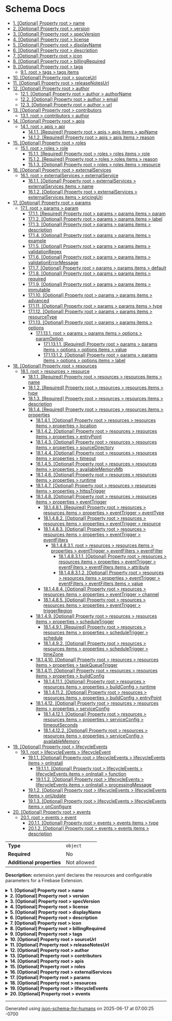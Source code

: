 # Schema Docs

- [1. [Optional] Property root > name](#name)
- [2. [Optional] Property root > version](#version)
- [3. [Optional] Property root > specVersion](#specVersion)
- [4. [Optional] Property root > license](#license)
- [5. [Optional] Property root > displayName](#displayName)
- [6. [Optional] Property root > description](#description)
- [7. [Optional] Property root > icon](#icon)
- [8. [Optional] Property root > billingRequired](#billingRequired)
- [9. [Optional] Property root > tags](#tags)
  - [9.1. root > tags > tags items](#autogenerated_heading_2)
- [10. [Optional] Property root > sourceUrl](#sourceUrl)
- [11. [Optional] Property root > releaseNotesUrl](#releaseNotesUrl)
- [12. [Optional] Property root > author](#author)
  - [12.1. [Optional] Property root > author > authorName](#author_authorName)
  - [12.2. [Optional] Property root > author > email](#author_email)
  - [12.3. [Optional] Property root > author > url](#author_url)
- [13. [Optional] Property root > contributors](#contributors)
  - [13.1. root > contributors > author](#autogenerated_heading_3)
- [14. [Optional] Property root > apis](#apis)
  - [14.1. root > apis > api](#autogenerated_heading_4)
    - [14.1.1. [Required] Property root > apis > apis items > apiName](#apis_items_apiName)
    - [14.1.2. [Required] Property root > apis > apis items > reason](#apis_items_reason)
- [15. [Optional] Property root > roles](#roles)
  - [15.1. root > roles > role](#autogenerated_heading_5)
    - [15.1.1. [Required] Property root > roles > roles items > role](#roles_items_role)
    - [15.1.2. [Required] Property root > roles > roles items > reason](#roles_items_reason)
    - [15.1.3. [Optional] Property root > roles > roles items > resource](#roles_items_resource)
- [16. [Optional] Property root > externalServices](#externalServices)
  - [16.1. root > externalServices > externalService](#autogenerated_heading_6)
    - [16.1.1. [Optional] Property root > externalServices > externalServices items > name](#externalServices_items_name)
    - [16.1.2. [Optional] Property root > externalServices > externalServices items > pricingUri](#externalServices_items_pricingUri)
- [17. [Optional] Property root > params](#params)
  - [17.1. root > params > param](#autogenerated_heading_7)
    - [17.1.1. [Required] Property root > params > params items > param](#params_items_param)
    - [17.1.2. [Optional] Property root > params > params items > label](#params_items_label)
    - [17.1.3. [Optional] Property root > params > params items > description](#params_items_description)
    - [17.1.4. [Optional] Property root > params > params items > example](#params_items_example)
    - [17.1.5. [Optional] Property root > params > params items > validationRegex](#params_items_validationRegex)
    - [17.1.6. [Optional] Property root > params > params items > validationErrorMessage](#params_items_validationErrorMessage)
    - [17.1.7. [Optional] Property root > params > params items > default](#params_items_default)
    - [17.1.8. [Optional] Property root > params > params items > required](#params_items_required)
    - [17.1.9. [Optional] Property root > params > params items > immutable](#params_items_immutable)
    - [17.1.10. [Optional] Property root > params > params items > advanced](#params_items_advanced)
    - [17.1.11. [Optional] Property root > params > params items > type](#params_items_type)
    - [17.1.12. [Optional] Property root > params > params items > resourceType](#params_items_resourceType)
    - [17.1.13. [Optional] Property root > params > params items > options](#params_items_options)
      - [17.1.13.1. root > params > params items > options > paramOption](#autogenerated_heading_8)
        - [17.1.13.1.1. [Required] Property root > params > params items > options > options items > value](#params_items_options_items_value)
        - [17.1.13.1.2. [Optional] Property root > params > params items > options > options items > label](#params_items_options_items_label)
- [18. [Optional] Property root > resources](#resources)
  - [18.1. root > resources > resource](#autogenerated_heading_9)
    - [18.1.1. [Required] Property root > resources > resources items > name](#resources_items_name)
    - [18.1.2. [Required] Property root > resources > resources items > type](#resources_items_type)
    - [18.1.3. [Required] Property root > resources > resources items > description](#resources_items_description)
    - [18.1.4. [Required] Property root > resources > resources items > properties](#resources_items_properties)
      - [18.1.4.1. [Optional] Property root > resources > resources items > properties > location](#resources_items_properties_location)
      - [18.1.4.2. [Optional] Property root > resources > resources items > properties > entryPoint](#resources_items_properties_entryPoint)
      - [18.1.4.3. [Optional] Property root > resources > resources items > properties > sourceDirectory](#resources_items_properties_sourceDirectory)
      - [18.1.4.4. [Optional] Property root > resources > resources items > properties > timeout](#resources_items_properties_timeout)
      - [18.1.4.5. [Optional] Property root > resources > resources items > properties > availableMemoryMb](#resources_items_properties_availableMemoryMb)
      - [18.1.4.6. [Optional] Property root > resources > resources items > properties > runtime](#resources_items_properties_runtime)
      - [18.1.4.7. [Optional] Property root > resources > resources items > properties > httpsTrigger](#resources_items_properties_httpsTrigger)
      - [18.1.4.8. [Optional] Property root > resources > resources items > properties > eventTrigger](#resources_items_properties_eventTrigger)
        - [18.1.4.8.1. [Required] Property root > resources > resources items > properties > eventTrigger > eventType](#resources_items_properties_eventTrigger_eventType)
        - [18.1.4.8.2. [Optional] Property root > resources > resources items > properties > eventTrigger > resource](#resources_items_properties_eventTrigger_resource)
        - [18.1.4.8.3. [Optional] Property root > resources > resources items > properties > eventTrigger > eventFilters](#resources_items_properties_eventTrigger_eventFilters)
          - [18.1.4.8.3.1. root > resources > resources items > properties > eventTrigger > eventFilters > eventFilter](#autogenerated_heading_10)
            - [18.1.4.8.3.1.1. [Optional] Property root > resources > resources items > properties > eventTrigger > eventFilters > eventFilters items > attribute](#resources_items_properties_eventTrigger_eventFilters_items_attribute)
            - [18.1.4.8.3.1.2. [Optional] Property root > resources > resources items > properties > eventTrigger > eventFilters > eventFilters items > value](#resources_items_properties_eventTrigger_eventFilters_items_value)
        - [18.1.4.8.4. [Optional] Property root > resources > resources items > properties > eventTrigger > channel](#resources_items_properties_eventTrigger_channel)
        - [18.1.4.8.5. [Optional] Property root > resources > resources items > properties > eventTrigger > triggerRegion](#resources_items_properties_eventTrigger_triggerRegion)
      - [18.1.4.9. [Optional] Property root > resources > resources items > properties > scheduleTrigger](#resources_items_properties_scheduleTrigger)
        - [18.1.4.9.1. [Required] Property root > resources > resources items > properties > scheduleTrigger > schedule](#resources_items_properties_scheduleTrigger_schedule)
        - [18.1.4.9.2. [Optional] Property root > resources > resources items > properties > scheduleTrigger > timeZone](#resources_items_properties_scheduleTrigger_timeZone)
      - [18.1.4.10. [Optional] Property root > resources > resources items > properties > taskQueueTrigger](#resources_items_properties_taskQueueTrigger)
      - [18.1.4.11. [Optional] Property root > resources > resources items > properties > buildConfig](#resources_items_properties_buildConfig)
        - [18.1.4.11.1. [Optional] Property root > resources > resources items > properties > buildConfig > runtime](#resources_items_properties_buildConfig_runtime)
        - [18.1.4.11.2. [Optional] Property root > resources > resources items > properties > buildConfig > entryPoint](#resources_items_properties_buildConfig_entryPoint)
      - [18.1.4.12. [Optional] Property root > resources > resources items > properties > serviceConfig](#resources_items_properties_serviceConfig)
        - [18.1.4.12.1. [Optional] Property root > resources > resources items > properties > serviceConfig > timeoutSeconds](#resources_items_properties_serviceConfig_timeoutSeconds)
        - [18.1.4.12.2. [Optional] Property root > resources > resources items > properties > serviceConfig > availableMemory](#resources_items_properties_serviceConfig_availableMemory)
- [19. [Optional] Property root > lifecycleEvents](#lifecycleEvents)
  - [19.1. root > lifecycleEvents > lifecycleEvent](#autogenerated_heading_11)
    - [19.1.1. [Optional] Property root > lifecycleEvents > lifecycleEvents items > onInstall](#lifecycleEvents_items_onInstall)
      - [19.1.1.1. [Optional] Property root > lifecycleEvents > lifecycleEvents items > onInstall > function](#lifecycleEvents_items_onInstall_function)
      - [19.1.1.2. [Optional] Property root > lifecycleEvents > lifecycleEvents items > onInstall > processingMessage](#lifecycleEvents_items_onInstall_processingMessage)
    - [19.1.2. [Optional] Property root > lifecycleEvents > lifecycleEvents items > onUpdate](#lifecycleEvents_items_onUpdate)
    - [19.1.3. [Optional] Property root > lifecycleEvents > lifecycleEvents items > onConfigure](#lifecycleEvents_items_onConfigure)
- [20. [Optional] Property root > events](#events)
  - [20.1. root > events > event](#autogenerated_heading_12)
    - [20.1.1. [Optional] Property root > events > events items > type](#events_items_type)
    - [20.1.2. [Optional] Property root > events > events items > description](#events_items_description)

|                           |             |
| ------------------------- | ----------- |
| **Type**                  | `object`    |
| **Required**              | No          |
| **Additional properties** | Not allowed |

**Description:** extension.yaml declares the resources and configurable parameters for a Firebase Extension.

<details>
<summary>
<strong> <a name="name"></a>1. [Optional] Property root > name</strong>  

</summary>
<blockquote>

|              |          |
| ------------ | -------- |
| **Type**     | `string` |
| **Required** | No       |

**Description:** ID of this extension (ie your-extension-name)

</blockquote>
</details>

<details>
<summary>
<strong> <a name="version"></a>2. [Optional] Property root > version</strong>  

</summary>
<blockquote>

|              |          |
| ------------ | -------- |
| **Type**     | `string` |
| **Required** | No       |

**Description:** Version of this extension. Follows https://semver.org/.

</blockquote>
</details>

<details>
<summary>
<strong> <a name="specVersion"></a>3. [Optional] Property root > specVersion</strong>  

</summary>
<blockquote>

|              |          |
| ------------ | -------- |
| **Type**     | `string` |
| **Required** | No       |

**Description:** Version of the extension.yaml spec that this file follows. Currently always 'v1beta'

</blockquote>
</details>

<details>
<summary>
<strong> <a name="license"></a>4. [Optional] Property root > license</strong>  

</summary>
<blockquote>

|              |          |
| ------------ | -------- |
| **Type**     | `string` |
| **Required** | No       |

**Description:** The software license agreement for this extension. Currently, only 'Apache-2.0' is permitted on extensions.dev

</blockquote>
</details>

<details>
<summary>
<strong> <a name="displayName"></a>5. [Optional] Property root > displayName</strong>  

</summary>
<blockquote>

|              |          |
| ------------ | -------- |
| **Type**     | `string` |
| **Required** | No       |

**Description:** Human readable name for this extension (ie 'Your Extension Name')

</blockquote>
</details>

<details>
<summary>
<strong> <a name="description"></a>6. [Optional] Property root > description</strong>  

</summary>
<blockquote>

|              |          |
| ------------ | -------- |
| **Type**     | `string` |
| **Required** | No       |

**Description:** A one to two sentence description of what this extension does

</blockquote>
</details>

<details>
<summary>
<strong> <a name="icon"></a>7. [Optional] Property root > icon</strong>  

</summary>
<blockquote>

|              |          |
| ------------ | -------- |
| **Type**     | `string` |
| **Required** | No       |

**Description:** The file name of this extension's icon

</blockquote>
</details>

<details>
<summary>
<strong> <a name="billingRequired"></a>8. [Optional] Property root > billingRequired</strong>  

</summary>
<blockquote>

|              |           |
| ------------ | --------- |
| **Type**     | `boolean` |
| **Required** | No        |

**Description:** Whether this extension requires a billing to be enabled on the project it is installed on

</blockquote>
</details>

<details>
<summary>
<strong> <a name="tags"></a>9. [Optional] Property root > tags</strong>  

</summary>
<blockquote>

|              |                   |
| ------------ | ----------------- |
| **Type**     | `array of string` |
| **Required** | No                |

**Description:** A list of tags to help users find your extension in search

|                      | Array restrictions |
| -------------------- | ------------------ |
| **Min items**        | N/A                |
| **Max items**        | N/A                |
| **Items unicity**    | False              |
| **Additional items** | False              |
| **Tuple validation** | See below          |

| Each item of this array must be | Description |
| ------------------------------- | ----------- |
| [tags items](#tags_items)       | -           |

### <a name="autogenerated_heading_2"></a>9.1. root > tags > tags items

|              |          |
| ------------ | -------- |
| **Type**     | `string` |
| **Required** | No       |

</blockquote>
</details>

<details>
<summary>
<strong> <a name="sourceUrl"></a>10. [Optional] Property root > sourceUrl</strong>  

</summary>
<blockquote>

|              |          |
| ------------ | -------- |
| **Type**     | `string` |
| **Required** | No       |

**Description:** The URL of the GitHub repo hosting this code

</blockquote>
</details>

<details>
<summary>
<strong> <a name="releaseNotesUrl"></a>11. [Optional] Property root > releaseNotesUrl</strong>  

</summary>
<blockquote>

|              |          |
| ------------ | -------- |
| **Type**     | `string` |
| **Required** | No       |

**Description:** A URL where users can view the full changelog or release notes for this extension

</blockquote>
</details>

<details>
<summary>
<strong> <a name="author"></a>12. [Optional] Property root > author</strong>  

</summary>
<blockquote>

|                           |                      |
| ------------------------- | -------------------- |
| **Type**                  | `object`             |
| **Required**              | No                   |
| **Additional properties** | Not allowed          |
| **Defined in**            | #/definitions/author |

<details>
<summary>
<strong> <a name="author_authorName"></a>12.1. [Optional] Property root > author > authorName</strong>  

</summary>
<blockquote>

|              |          |
| ------------ | -------- |
| **Type**     | `string` |
| **Required** | No       |

**Description:** The author's name

</blockquote>
</details>

<details>
<summary>
<strong> <a name="author_email"></a>12.2. [Optional] Property root > author > email</strong>  

</summary>
<blockquote>

|              |          |
| ------------ | -------- |
| **Type**     | `string` |
| **Required** | No       |

**Description:** A contact email for the author

</blockquote>
</details>

<details>
<summary>
<strong> <a name="author_url"></a>12.3. [Optional] Property root > author > url</strong>  

</summary>
<blockquote>

|              |          |
| ------------ | -------- |
| **Type**     | `string` |
| **Required** | No       |

**Description:** URL of the author's website

</blockquote>
</details>

</blockquote>
</details>

<details>
<summary>
<strong> <a name="contributors"></a>13. [Optional] Property root > contributors</strong>  

</summary>
<blockquote>

|              |         |
| ------------ | ------- |
| **Type**     | `array` |
| **Required** | No      |

|                      | Array restrictions |
| -------------------- | ------------------ |
| **Min items**        | N/A                |
| **Max items**        | N/A                |
| **Items unicity**    | False              |
| **Additional items** | False              |
| **Tuple validation** | See below          |

| Each item of this array must be | Description |
| ------------------------------- | ----------- |
| [author](#contributors_items)   | -           |

### <a name="autogenerated_heading_3"></a>13.1. root > contributors > author

|                           |                   |
| ------------------------- | ----------------- |
| **Type**                  | `object`          |
| **Required**              | No                |
| **Additional properties** | Not allowed       |
| **Same definition as**    | [author](#author) |

</blockquote>
</details>

<details>
<summary>
<strong> <a name="apis"></a>14. [Optional] Property root > apis</strong>  

</summary>
<blockquote>

|              |         |
| ------------ | ------- |
| **Type**     | `array` |
| **Required** | No      |

|                      | Array restrictions |
| -------------------- | ------------------ |
| **Min items**        | N/A                |
| **Max items**        | N/A                |
| **Items unicity**    | False              |
| **Additional items** | False              |
| **Tuple validation** | See below          |

| Each item of this array must be | Description                                                                   |
| ------------------------------- | ----------------------------------------------------------------------------- |
| [api](#apis_items)              | A Google API used by this extension. Will be enabled on extension deployment. |

### <a name="autogenerated_heading_4"></a>14.1. root > apis > api

|                           |                   |
| ------------------------- | ----------------- |
| **Type**                  | `object`          |
| **Required**              | No                |
| **Additional properties** | Not allowed       |
| **Defined in**            | #/definitions/api |

**Description:** A Google API used by this extension. Will be enabled on extension deployment.

<details>
<summary>
<strong> <a name="apis_items_apiName"></a>14.1.1. [Required] Property root > apis > apis items > apiName</strong>  

</summary>
<blockquote>

|              |          |
| ------------ | -------- |
| **Type**     | `string` |
| **Required** | Yes      |

**Description:** Name of the Google API to enable. Should match the service name listed in https://console.cloud.google.com/apis/library

| Restrictions                      |                                                                                                         |
| --------------------------------- | ------------------------------------------------------------------------------------------------------- |
| **Must match regular expression** | ```[^\.]+\.googleapis\.com``` [Test](https://regex101.com/?regex=%5B%5E%5C.%5D%2B%5C.googleapis%5C.com) |

</blockquote>
</details>

<details>
<summary>
<strong> <a name="apis_items_reason"></a>14.1.2. [Required] Property root > apis > apis items > reason</strong>  

</summary>
<blockquote>

|              |          |
| ------------ | -------- |
| **Type**     | `string` |
| **Required** | Yes      |

**Description:** Why this extension needs this API enabled

</blockquote>
</details>

</blockquote>
</details>

<details>
<summary>
<strong> <a name="roles"></a>15. [Optional] Property root > roles</strong>  

</summary>
<blockquote>

|              |         |
| ------------ | ------- |
| **Type**     | `array` |
| **Required** | No      |

|                      | Array restrictions |
| -------------------- | ------------------ |
| **Min items**        | N/A                |
| **Max items**        | N/A                |
| **Items unicity**    | False              |
| **Additional items** | False              |
| **Tuple validation** | See below          |

| Each item of this array must be | Description                             |
| ------------------------------- | --------------------------------------- |
| [role](#roles_items)            | An IAM role to grant to this extension. |

### <a name="autogenerated_heading_5"></a>15.1. root > roles > role

|                           |                    |
| ------------------------- | ------------------ |
| **Type**                  | `object`           |
| **Required**              | No                 |
| **Additional properties** | Not allowed        |
| **Defined in**            | #/definitions/role |

**Description:** An IAM role to grant to this extension.

<details>
<summary>
<strong> <a name="roles_items_role"></a>15.1.1. [Required] Property root > roles > roles items > role</strong>  

</summary>
<blockquote>

|              |          |
| ------------ | -------- |
| **Type**     | `string` |
| **Required** | Yes      |

**Description:** Name of the IAM role to grant. Must be on the list of allowed roles: https://firebase.google.com/docs/extensions/publishers/access#supported-roles

| Restrictions                      |                                                                                                   |
| --------------------------------- | ------------------------------------------------------------------------------------------------- |
| **Must match regular expression** | ```[a-zA-Z]+\.[a-zA-Z]+``` [Test](https://regex101.com/?regex=%5Ba-zA-Z%5D%2B%5C.%5Ba-zA-Z%5D%2B) |

</blockquote>
</details>

<details>
<summary>
<strong> <a name="roles_items_reason"></a>15.1.2. [Required] Property root > roles > roles items > reason</strong>  

</summary>
<blockquote>

|              |          |
| ------------ | -------- |
| **Type**     | `string` |
| **Required** | Yes      |

**Description:** Why this extension needs this IAM role

</blockquote>
</details>

<details>
<summary>
<strong> <a name="roles_items_resource"></a>15.1.3. [Optional] Property root > roles > roles items > resource</strong>  

</summary>
<blockquote>

|              |          |
| ------------ | -------- |
| **Type**     | `string` |
| **Required** | No       |

**Description:** What resource to grant this role on. If omitted, defaults to projects/${project_id}

</blockquote>
</details>

</blockquote>
</details>

<details>
<summary>
<strong> <a name="externalServices"></a>16. [Optional] Property root > externalServices</strong>  

</summary>
<blockquote>

|              |         |
| ------------ | ------- |
| **Type**     | `array` |
| **Required** | No      |

|                      | Array restrictions |
| -------------------- | ------------------ |
| **Min items**        | N/A                |
| **Max items**        | N/A                |
| **Items unicity**    | False              |
| **Additional items** | False              |
| **Tuple validation** | See below          |

| Each item of this array must be            | Description                             |
| ------------------------------------------ | --------------------------------------- |
| [externalService](#externalServices_items) | A non-Google API used by this extension |

### <a name="autogenerated_heading_6"></a>16.1. root > externalServices > externalService

|                           |                               |
| ------------------------- | ----------------------------- |
| **Type**                  | `object`                      |
| **Required**              | No                            |
| **Additional properties** | Not allowed                   |
| **Defined in**            | #/definitions/externalService |

**Description:** A non-Google API used by this extension

<details>
<summary>
<strong> <a name="externalServices_items_name"></a>16.1.1. [Optional] Property root > externalServices > externalServices items > name</strong>  

</summary>
<blockquote>

|              |          |
| ------------ | -------- |
| **Type**     | `string` |
| **Required** | No       |

**Description:** Name of the external service

</blockquote>
</details>

<details>
<summary>
<strong> <a name="externalServices_items_pricingUri"></a>16.1.2. [Optional] Property root > externalServices > externalServices items > pricingUri</strong>  

</summary>
<blockquote>

|              |          |
| ------------ | -------- |
| **Type**     | `string` |
| **Required** | No       |

**Description:** URI to pricing information for the service

</blockquote>
</details>

</blockquote>
</details>

<details>
<summary>
<strong> <a name="params"></a>17. [Optional] Property root > params</strong>  

</summary>
<blockquote>

|              |         |
| ------------ | ------- |
| **Type**     | `array` |
| **Required** | No      |

|                      | Array restrictions |
| -------------------- | ------------------ |
| **Min items**        | N/A                |
| **Max items**        | N/A                |
| **Items unicity**    | False              |
| **Additional items** | False              |
| **Tuple validation** | See below          |

| Each item of this array must be | Description                                                    |
| ------------------------------- | -------------------------------------------------------------- |
| [param](#params_items)          | A parameter that users installing this extension can configure |

### <a name="autogenerated_heading_7"></a>17.1. root > params > param

|                           |                     |
| ------------------------- | ------------------- |
| **Type**                  | `object`            |
| **Required**              | No                  |
| **Additional properties** | Not allowed         |
| **Defined in**            | #/definitions/param |

**Description:** A parameter that users installing this extension can configure

<details>
<summary>
<strong> <a name="params_items_param"></a>17.1.1. [Required] Property root > params > params items > param</strong>  

</summary>
<blockquote>

|              |          |
| ------------ | -------- |
| **Type**     | `string` |
| **Required** | Yes      |

**Description:** The name of the param. This is how you reference the param in your code

</blockquote>
</details>

<details>
<summary>
<strong> <a name="params_items_label"></a>17.1.2. [Optional] Property root > params > params items > label</strong>  

</summary>
<blockquote>

|              |          |
| ------------ | -------- |
| **Type**     | `string` |
| **Required** | No       |

**Description:** Short description for the parameter. Displayed to users when they're prompted for the parameter's value.

</blockquote>
</details>

<details>
<summary>
<strong> <a name="params_items_description"></a>17.1.3. [Optional] Property root > params > params items > description</strong>  

</summary>
<blockquote>

|              |          |
| ------------ | -------- |
| **Type**     | `string` |
| **Required** | No       |

**Description:** Detailed description for the parameter. Displayed to users when they're prompted for the parameter's value.

</blockquote>
</details>

<details>
<summary>
<strong> <a name="params_items_example"></a>17.1.4. [Optional] Property root > params > params items > example</strong>  

</summary>
<blockquote>

|              |          |
| ------------ | -------- |
| **Type**     | `string` |
| **Required** | No       |

**Description:** Example value for the parameter.

</blockquote>
</details>

<details>
<summary>
<strong> <a name="params_items_validationRegex"></a>17.1.5. [Optional] Property root > params > params items > validationRegex</strong>  

</summary>
<blockquote>

|              |          |
| ------------ | -------- |
| **Type**     | `string` |
| **Required** | No       |

**Description:** Regular expression for validation of the parameter's user-configured value. Uses Google RE2 syntax.

</blockquote>
</details>

<details>
<summary>
<strong> <a name="params_items_validationErrorMessage"></a>17.1.6. [Optional] Property root > params > params items > validationErrorMessage</strong>  

</summary>
<blockquote>

|              |          |
| ------------ | -------- |
| **Type**     | `string` |
| **Required** | No       |

**Description:** Error message to display if regex validation fails.

</blockquote>
</details>

<details>
<summary>
<strong> <a name="params_items_default"></a>17.1.7. [Optional] Property root > params > params items > default</strong>  

</summary>
<blockquote>

|              |          |
| ------------ | -------- |
| **Type**     | `string` |
| **Required** | No       |

**Description:** Default value for the parameter if the user leaves the parameter's value blank.

</blockquote>
</details>

<details>
<summary>
<strong> <a name="params_items_required"></a>17.1.8. [Optional] Property root > params > params items > required</strong>  

</summary>
<blockquote>

|              |           |
| ------------ | --------- |
| **Type**     | `boolean` |
| **Required** | No        |

**Description:** Defines whether the user can submit an empty string when they're prompted for the parameter's value. Defaults to true.

</blockquote>
</details>

<details>
<summary>
<strong> <a name="params_items_immutable"></a>17.1.9. [Optional] Property root > params > params items > immutable</strong>  

</summary>
<blockquote>

|              |           |
| ------------ | --------- |
| **Type**     | `boolean` |
| **Required** | No        |

**Description:** Defines whether the user can change the parameter's value after installation (such as if they reconfigure the extension). Defaults to false.

</blockquote>
</details>

<details>
<summary>
<strong> <a name="params_items_advanced"></a>17.1.10. [Optional] Property root > params > params items > advanced</strong>  

</summary>
<blockquote>

|              |           |
| ------------ | --------- |
| **Type**     | `boolean` |
| **Required** | No        |

**Description:** Whether this a param for advanced users. When true, only users who choose 'advanced configuration' will see this param.

</blockquote>
</details>

<details>
<summary>
<strong> <a name="params_items_type"></a>17.1.11. [Optional] Property root > params > params items > type</strong>  

</summary>
<blockquote>

|              |          |
| ------------ | -------- |
| **Type**     | `string` |
| **Required** | No       |

**Description:** The parameter type. Special parameter types might have additional requirements or different UI presentation. See https://firebase.google.com/docs/extensions/reference/extension-yaml#params for more details.

| Restrictions                      |                                                                                                                                                       |
| --------------------------------- | ----------------------------------------------------------------------------------------------------------------------------------------------------- |
| **Must match regular expression** | ```string\|select\|multiSelect\|secret\|selectResource``` [Test](https://regex101.com/?regex=string%7Cselect%7CmultiSelect%7Csecret%7CselectResource) |

</blockquote>
</details>

<details>
<summary>
<strong> <a name="params_items_resourceType"></a>17.1.12. [Optional] Property root > params > params items > resourceType</strong>  

</summary>
<blockquote>

|              |          |
| ------------ | -------- |
| **Type**     | `string` |
| **Required** | No       |

**Description:** The type of resource to prompt the user to select. Provides a special UI treatment for the param.

| Restrictions                      |                                                                                                                                                                                                                                                                                                                             |
| --------------------------------- | --------------------------------------------------------------------------------------------------------------------------------------------------------------------------------------------------------------------------------------------------------------------------------------------------------------------------- |
| **Must match regular expression** | ```storage\.googleapis\.com\/Bucket\|firestore\.googleapis\.com\/Database\|firebasedatabase\.googleapis\.com\/DatabaseInstance``` [Test](https://regex101.com/?regex=storage%5C.googleapis%5C.com%5C%2FBucket%7Cfirestore%5C.googleapis%5C.com%5C%2FDatabase%7Cfirebasedatabase%5C.googleapis%5C.com%5C%2FDatabaseInstance) |

</blockquote>
</details>

<details>
<summary>
<strong> <a name="params_items_options"></a>17.1.13. [Optional] Property root > params > params items > options</strong>  

</summary>
<blockquote>

|              |         |
| ------------ | ------- |
| **Type**     | `array` |
| **Required** | No      |

**Description:** Options for a select or multiSelect type param.

|                      | Array restrictions |
| -------------------- | ------------------ |
| **Min items**        | N/A                |
| **Max items**        | N/A                |
| **Items unicity**    | False              |
| **Additional items** | False              |
| **Tuple validation** | See below          |

| Each item of this array must be            | Description |
| ------------------------------------------ | ----------- |
| [paramOption](#params_items_options_items) | -           |

##### <a name="autogenerated_heading_8"></a>17.1.13.1. root > params > params items > options > paramOption

|                           |                           |
| ------------------------- | ------------------------- |
| **Type**                  | `object`                  |
| **Required**              | No                        |
| **Additional properties** | Not allowed               |
| **Defined in**            | #/definitions/paramOption |

<details>
<summary>
<strong> <a name="params_items_options_items_value"></a>17.1.13.1.1. [Required] Property root > params > params items > options > options items > value</strong>  

</summary>
<blockquote>

|              |          |
| ------------ | -------- |
| **Type**     | `string` |
| **Required** | Yes      |

**Description:** One of the values the user can choose. This is the value you get when you read the parameter value in code.

</blockquote>
</details>

<details>
<summary>
<strong> <a name="params_items_options_items_label"></a>17.1.13.1.2. [Optional] Property root > params > params items > options > options items > label</strong>  

</summary>
<blockquote>

|              |          |
| ------------ | -------- |
| **Type**     | `string` |
| **Required** | No       |

**Description:** Short description of the selectable option. If omitted, defaults to value.

</blockquote>
</details>

</blockquote>
</details>

</blockquote>
</details>

<details>
<summary>
<strong> <a name="resources"></a>18. [Optional] Property root > resources</strong>  

</summary>
<blockquote>

|              |         |
| ------------ | ------- |
| **Type**     | `array` |
| **Required** | No      |

|                      | Array restrictions |
| -------------------- | ------------------ |
| **Min items**        | N/A                |
| **Max items**        | N/A                |
| **Items unicity**    | False              |
| **Additional items** | False              |
| **Tuple validation** | See below          |

| Each item of this array must be | Description |
| ------------------------------- | ----------- |
| [resource](#resources_items)    | -           |

### <a name="autogenerated_heading_9"></a>18.1. root > resources > resource

|                           |                        |
| ------------------------- | ---------------------- |
| **Type**                  | `object`               |
| **Required**              | No                     |
| **Additional properties** | Not allowed            |
| **Defined in**            | #/definitions/resource |

<details>
<summary>
<strong> <a name="resources_items_name"></a>18.1.1. [Required] Property root > resources > resources items > name</strong>  

</summary>
<blockquote>

|              |          |
| ------------ | -------- |
| **Type**     | `string` |
| **Required** | Yes      |

**Description:** The name of this resource

</blockquote>
</details>

<details>
<summary>
<strong> <a name="resources_items_type"></a>18.1.2. [Required] Property root > resources > resources items > type</strong>  

</summary>
<blockquote>

|              |          |
| ------------ | -------- |
| **Type**     | `string` |
| **Required** | Yes      |

**Description:** What type of resource this is. See https://firebase.google.com/docs/extensions/reference/extension-yaml#resources for a full list of options.

</blockquote>
</details>

<details>
<summary>
<strong> <a name="resources_items_description"></a>18.1.3. [Required] Property root > resources > resources items > description</strong>  

</summary>
<blockquote>

|              |          |
| ------------ | -------- |
| **Type**     | `string` |
| **Required** | Yes      |

**Description:** A brief description of what this resource does

</blockquote>
</details>

<details>
<summary>
<strong> <a name="resources_items_properties"></a>18.1.4. [Required] Property root > resources > resources items > properties</strong>  

</summary>
<blockquote>

|                           |                  |
| ------------------------- | ---------------- |
| **Type**                  | `object`         |
| **Required**              | Yes              |
| **Additional properties** | Any type allowed |

**Description:** The properties of this resource

<details>
<summary>
<strong> <a name="resources_items_properties_location"></a>18.1.4.1. [Optional] Property root > resources > resources items > properties > location</strong>  

</summary>
<blockquote>

|              |          |
| ------------ | -------- |
| **Type**     | `string` |
| **Required** | No       |

**Description:** The location for this resource

</blockquote>
</details>

<details>
<summary>
<strong> <a name="resources_items_properties_entryPoint"></a>18.1.4.2. [Optional] Property root > resources > resources items > properties > entryPoint</strong>  

</summary>
<blockquote>

|              |          |
| ------------ | -------- |
| **Type**     | `string` |
| **Required** | No       |

**Description:** The entry point for a function resource

</blockquote>
</details>

<details>
<summary>
<strong> <a name="resources_items_properties_sourceDirectory"></a>18.1.4.3. [Optional] Property root > resources > resources items > properties > sourceDirectory</strong>  

</summary>
<blockquote>

|              |          |
| ------------ | -------- |
| **Type**     | `string` |
| **Required** | No       |

**Description:** Directory that contains your package.json at its root. The file for your functions source code must be in this directory. Defaults to functions

</blockquote>
</details>

<details>
<summary>
<strong> <a name="resources_items_properties_timeout"></a>18.1.4.4. [Optional] Property root > resources > resources items > properties > timeout</strong>  

</summary>
<blockquote>

|              |          |
| ------------ | -------- |
| **Type**     | `string` |
| **Required** | No       |

**Description:** A function resources's maximum execution time.

| Restrictions                      |                                                         |
| --------------------------------- | ------------------------------------------------------- |
| **Must match regular expression** | ```\d+s``` [Test](https://regex101.com/?regex=%5Cd%2Bs) |

</blockquote>
</details>

<details>
<summary>
<strong> <a name="resources_items_properties_availableMemoryMb"></a>18.1.4.5. [Optional] Property root > resources > resources items > properties > availableMemoryMb</strong>  

</summary>
<blockquote>

|              |          |
| ------------ | -------- |
| **Type**     | `string` |
| **Required** | No       |

**Description:** Amount of memory in MB available for the function.

| Restrictions                      |                                                       |
| --------------------------------- | ----------------------------------------------------- |
| **Must match regular expression** | ```\d+``` [Test](https://regex101.com/?regex=%5Cd%2B) |

</blockquote>
</details>

<details>
<summary>
<strong> <a name="resources_items_properties_runtime"></a>18.1.4.6. [Optional] Property root > resources > resources items > properties > runtime</strong>  

</summary>
<blockquote>

|              |          |
| ------------ | -------- |
| **Type**     | `string` |
| **Required** | No       |

**Description:** Runtime environment for the function. Defaults to the most recent LTS version of node.

</blockquote>
</details>

<details>
<summary>
<strong> <a name="resources_items_properties_httpsTrigger"></a>18.1.4.7. [Optional] Property root > resources > resources items > properties > httpsTrigger</strong>  

</summary>
<blockquote>

|                           |                  |
| ------------------------- | ---------------- |
| **Type**                  | `object`         |
| **Required**              | No               |
| **Additional properties** | Any type allowed |

**Description:** A function triggered by HTTPS calls

</blockquote>
</details>

<details>
<summary>
<strong> <a name="resources_items_properties_eventTrigger"></a>18.1.4.8. [Optional] Property root > resources > resources items > properties > eventTrigger</strong>  

</summary>
<blockquote>

|                           |                  |
| ------------------------- | ---------------- |
| **Type**                  | `object`         |
| **Required**              | No               |
| **Additional properties** | Any type allowed |

**Description:** A function triggered by a background event

<details>
<summary>
<strong> <a name="resources_items_properties_eventTrigger_eventType"></a>18.1.4.8.1. [Required] Property root > resources > resources items > properties > eventTrigger > eventType</strong>  

</summary>
<blockquote>

|              |          |
| ------------ | -------- |
| **Type**     | `string` |
| **Required** | Yes      |

**Description:** The type of background event to trigger on. See https://firebase.google.com/docs/extensions/publishers/functions#supported for a full list.

</blockquote>
</details>

<details>
<summary>
<strong> <a name="resources_items_properties_eventTrigger_resource"></a>18.1.4.8.2. [Optional] Property root > resources > resources items > properties > eventTrigger > resource</strong>  

</summary>
<blockquote>

|              |          |
| ------------ | -------- |
| **Type**     | `string` |
| **Required** | No       |

**Description:** The name or pattern of the resource to trigger on

</blockquote>
</details>

<details>
<summary>
<strong> <a name="resources_items_properties_eventTrigger_eventFilters"></a>18.1.4.8.3. [Optional] Property root > resources > resources items > properties > eventTrigger > eventFilters</strong>  

</summary>
<blockquote>

|              |         |
| ------------ | ------- |
| **Type**     | `array` |
| **Required** | No      |

**Description:** Filters that further limit the events to listen to.

|                      | Array restrictions |
| -------------------- | ------------------ |
| **Min items**        | N/A                |
| **Max items**        | N/A                |
| **Items unicity**    | False              |
| **Additional items** | False              |
| **Tuple validation** | See below          |

| Each item of this array must be                                            | Description |
| -------------------------------------------------------------------------- | ----------- |
| [eventFilter](#resources_items_properties_eventTrigger_eventFilters_items) | -           |

###### <a name="autogenerated_heading_10"></a>18.1.4.8.3.1. root > resources > resources items > properties > eventTrigger > eventFilters > eventFilter

|                           |                           |
| ------------------------- | ------------------------- |
| **Type**                  | `object`                  |
| **Required**              | No                        |
| **Additional properties** | Any type allowed          |
| **Defined in**            | #/definitions/eventFilter |

<details>
<summary>
<strong> <a name="resources_items_properties_eventTrigger_eventFilters_items_attribute"></a>18.1.4.8.3.1.1. [Optional] Property root > resources > resources items > properties > eventTrigger > eventFilters > eventFilters items > attribute</strong>  

</summary>
<blockquote>

|              |          |
| ------------ | -------- |
| **Type**     | `string` |
| **Required** | No       |

**Description:** The event attribute to filter on

</blockquote>
</details>

<details>
<summary>
<strong> <a name="resources_items_properties_eventTrigger_eventFilters_items_value"></a>18.1.4.8.3.1.2. [Optional] Property root > resources > resources items > properties > eventTrigger > eventFilters > eventFilters items > value</strong>  

</summary>
<blockquote>

|              |          |
| ------------ | -------- |
| **Type**     | `string` |
| **Required** | No       |

**Description:** The value to filter for

</blockquote>
</details>

</blockquote>
</details>

<details>
<summary>
<strong> <a name="resources_items_properties_eventTrigger_channel"></a>18.1.4.8.4. [Optional] Property root > resources > resources items > properties > eventTrigger > channel</strong>  

</summary>
<blockquote>

|              |          |
| ------------ | -------- |
| **Type**     | `string` |
| **Required** | No       |

**Description:** The name of the channel associated with the trigger in projects/{project}/locations/{location}/channels/{channel} format. If you omit this property, the function will listen for events on the project's default channel.

</blockquote>
</details>

<details>
<summary>
<strong> <a name="resources_items_properties_eventTrigger_triggerRegion"></a>18.1.4.8.5. [Optional] Property root > resources > resources items > properties > eventTrigger > triggerRegion</strong>  

</summary>
<blockquote>

|              |          |
| ------------ | -------- |
| **Type**     | `string` |
| **Required** | No       |

**Description:** The trigger will only receive events originating in this region. It can be the same region as the function, a different region or multi-region, or the global region. If not provided, defaults to the same region as the function.

</blockquote>
</details>

</blockquote>
</details>

<details>
<summary>
<strong> <a name="resources_items_properties_scheduleTrigger"></a>18.1.4.9. [Optional] Property root > resources > resources items > properties > scheduleTrigger</strong>  

</summary>
<blockquote>

|                           |                  |
| ------------------------- | ---------------- |
| **Type**                  | `object`         |
| **Required**              | No               |
| **Additional properties** | Any type allowed |

**Description:** A function triggered at a regular interval by a Cloud Scheduler job

<details>
<summary>
<strong> <a name="resources_items_properties_scheduleTrigger_schedule"></a>18.1.4.9.1. [Required] Property root > resources > resources items > properties > scheduleTrigger > schedule</strong>  

</summary>
<blockquote>

|              |          |
| ------------ | -------- |
| **Type**     | `string` |
| **Required** | Yes      |

**Description:** The frequency at which you want the function to run. Accepts unix-cron (https://cloud.google.com/scheduler/docs/configuring/cron-job-schedules) or App Engine (https://cloud.google.com/appengine/docs/standard/nodejs/scheduling-jobs-with-cron-yaml#defining_the_cron_job_schedule) syntax.

</blockquote>
</details>

<details>
<summary>
<strong> <a name="resources_items_properties_scheduleTrigger_timeZone"></a>18.1.4.9.2. [Optional] Property root > resources > resources items > properties > scheduleTrigger > timeZone</strong>  

</summary>
<blockquote>

|              |          |
| ------------ | -------- |
| **Type**     | `string` |
| **Required** | No       |

**Description:** The time zone in which the schedule will run. Defaults to UTC.

</blockquote>
</details>

</blockquote>
</details>

<details>
<summary>
<strong> <a name="resources_items_properties_taskQueueTrigger"></a>18.1.4.10. [Optional] Property root > resources > resources items > properties > taskQueueTrigger</strong>  

</summary>
<blockquote>

|                           |                  |
| ------------------------- | ---------------- |
| **Type**                  | `object`         |
| **Required**              | No               |
| **Additional properties** | Any type allowed |

**Description:** A function triggered by a Cloud Task

</blockquote>
</details>

<details>
<summary>
<strong> <a name="resources_items_properties_buildConfig"></a>18.1.4.11. [Optional] Property root > resources > resources items > properties > buildConfig</strong>  

</summary>
<blockquote>

|                           |                  |
| ------------------------- | ---------------- |
| **Type**                  | `object`         |
| **Required**              | No               |
| **Additional properties** | Any type allowed |

**Description:** Build configuration for a  gen 2 Cloud Function

<details>
<summary>
<strong> <a name="resources_items_properties_buildConfig_runtime"></a>18.1.4.11.1. [Optional] Property root > resources > resources items > properties > buildConfig > runtime</strong>  

</summary>
<blockquote>

|              |          |
| ------------ | -------- |
| **Type**     | `string` |
| **Required** | No       |

**Description:** Runtime environment for the function. Defaults to the most recent LTS version of node.

</blockquote>
</details>

<details>
<summary>
<strong> <a name="resources_items_properties_buildConfig_entryPoint"></a>18.1.4.11.2. [Optional] Property root > resources > resources items > properties > buildConfig > entryPoint</strong>  

</summary>
<blockquote>

|              |          |
| ------------ | -------- |
| **Type**     | `string` |
| **Required** | No       |

**Description:** The entry point for a function resource

</blockquote>
</details>

</blockquote>
</details>

<details>
<summary>
<strong> <a name="resources_items_properties_serviceConfig"></a>18.1.4.12. [Optional] Property root > resources > resources items > properties > serviceConfig</strong>  

</summary>
<blockquote>

|                           |                  |
| ------------------------- | ---------------- |
| **Type**                  | `object`         |
| **Required**              | No               |
| **Additional properties** | Any type allowed |

**Description:** Service configuration for a  gen 2 Cloud Function

<details>
<summary>
<strong> <a name="resources_items_properties_serviceConfig_timeoutSeconds"></a>18.1.4.12.1. [Optional] Property root > resources > resources items > properties > serviceConfig > timeoutSeconds</strong>  

</summary>
<blockquote>

|              |          |
| ------------ | -------- |
| **Type**     | `string` |
| **Required** | No       |

**Description:** The function's maximum execution time. Default: 60, max value: 540.

</blockquote>
</details>

<details>
<summary>
<strong> <a name="resources_items_properties_serviceConfig_availableMemory"></a>18.1.4.12.2. [Optional] Property root > resources > resources items > properties > serviceConfig > availableMemory</strong>  

</summary>
<blockquote>

|              |          |
| ------------ | -------- |
| **Type**     | `string` |
| **Required** | No       |

**Description:** The amount of memory available for a function. Defaults to 256M. Supported units are k, M, G, Mi, Gi. If no unit is supplied, the value is interpreted as bytes.

</blockquote>
</details>

</blockquote>
</details>

</blockquote>
</details>

</blockquote>
</details>

<details>
<summary>
<strong> <a name="lifecycleEvents"></a>19. [Optional] Property root > lifecycleEvents</strong>  

</summary>
<blockquote>

|              |         |
| ------------ | ------- |
| **Type**     | `array` |
| **Required** | No      |

|                      | Array restrictions |
| -------------------- | ------------------ |
| **Min items**        | N/A                |
| **Max items**        | N/A                |
| **Items unicity**    | False              |
| **Additional items** | False              |
| **Tuple validation** | See below          |

| Each item of this array must be          | Description |
| ---------------------------------------- | ----------- |
| [lifecycleEvent](#lifecycleEvents_items) | -           |

### <a name="autogenerated_heading_11"></a>19.1. root > lifecycleEvents > lifecycleEvent

|                           |                              |
| ------------------------- | ---------------------------- |
| **Type**                  | `object`                     |
| **Required**              | No                           |
| **Additional properties** | Not allowed                  |
| **Defined in**            | #/definitions/lifecycleEvent |

<details>
<summary>
<strong> <a name="lifecycleEvents_items_onInstall"></a>19.1.1. [Optional] Property root > lifecycleEvents > lifecycleEvents items > onInstall</strong>  

</summary>
<blockquote>

|                           |                                  |
| ------------------------- | -------------------------------- |
| **Type**                  | `object`                         |
| **Required**              | No                               |
| **Additional properties** | Not allowed                      |
| **Defined in**            | #/definitions/lifecycleEventSpec |

<details>
<summary>
<strong> <a name="lifecycleEvents_items_onInstall_function"></a>19.1.1.1. [Optional] Property root > lifecycleEvents > lifecycleEvents items > onInstall > function</strong>  

</summary>
<blockquote>

|              |          |
| ------------ | -------- |
| **Type**     | `string` |
| **Required** | No       |

**Description:** Name of the task queue-triggered function that will handle the event. This function must be a taskQueueTriggered function declared in the resources section.

</blockquote>
</details>

<details>
<summary>
<strong> <a name="lifecycleEvents_items_onInstall_processingMessage"></a>19.1.1.2. [Optional] Property root > lifecycleEvents > lifecycleEvents items > onInstall > processingMessage</strong>  

</summary>
<blockquote>

|              |          |
| ------------ | -------- |
| **Type**     | `string` |
| **Required** | No       |

**Description:** Message to display in the Firebase console while the task is in progress.

</blockquote>
</details>

</blockquote>
</details>

<details>
<summary>
<strong> <a name="lifecycleEvents_items_onUpdate"></a>19.1.2. [Optional] Property root > lifecycleEvents > lifecycleEvents items > onUpdate</strong>  

</summary>
<blockquote>

|                           |                                               |
| ------------------------- | --------------------------------------------- |
| **Type**                  | `object`                                      |
| **Required**              | No                                            |
| **Additional properties** | Not allowed                                   |
| **Same definition as**    | [onInstall](#lifecycleEvents_items_onInstall) |

</blockquote>
</details>

<details>
<summary>
<strong> <a name="lifecycleEvents_items_onConfigure"></a>19.1.3. [Optional] Property root > lifecycleEvents > lifecycleEvents items > onConfigure</strong>  

</summary>
<blockquote>

|                           |                                               |
| ------------------------- | --------------------------------------------- |
| **Type**                  | `object`                                      |
| **Required**              | No                                            |
| **Additional properties** | Not allowed                                   |
| **Same definition as**    | [onInstall](#lifecycleEvents_items_onInstall) |

</blockquote>
</details>

</blockquote>
</details>

<details>
<summary>
<strong> <a name="events"></a>20. [Optional] Property root > events</strong>  

</summary>
<blockquote>

|              |         |
| ------------ | ------- |
| **Type**     | `array` |
| **Required** | No      |

|                      | Array restrictions |
| -------------------- | ------------------ |
| **Min items**        | N/A                |
| **Max items**        | N/A                |
| **Items unicity**    | False              |
| **Additional items** | False              |
| **Tuple validation** | See below          |

| Each item of this array must be | Description |
| ------------------------------- | ----------- |
| [event](#events_items)          | -           |

### <a name="autogenerated_heading_12"></a>20.1. root > events > event

|                           |                     |
| ------------------------- | ------------------- |
| **Type**                  | `object`            |
| **Required**              | No                  |
| **Additional properties** | Not allowed         |
| **Defined in**            | #/definitions/event |

<details>
<summary>
<strong> <a name="events_items_type"></a>20.1.1. [Optional] Property root > events > events items > type</strong>  

</summary>
<blockquote>

|              |          |
| ------------ | -------- |
| **Type**     | `string` |
| **Required** | No       |

**Description:** The type identifier of the event. Construct the identifier out of 3-4 dot-delimited fields: the publisher ID, extension name, and event name fields are required; the version field is recommended. Choose a unique and descriptive event name for each event type you publish.

</blockquote>
</details>

<details>
<summary>
<strong> <a name="events_items_description"></a>20.1.2. [Optional] Property root > events > events items > description</strong>  

</summary>
<blockquote>

|              |          |
| ------------ | -------- |
| **Type**     | `string` |
| **Required** | No       |

**Description:** A description of the event

</blockquote>
</details>

</blockquote>
</details>

----------------------------------------------------------------------------------------------------------------------------
Generated using [json-schema-for-humans](https://github.com/coveooss/json-schema-for-humans) on 2025-06-17 at 07:00:25 -0700